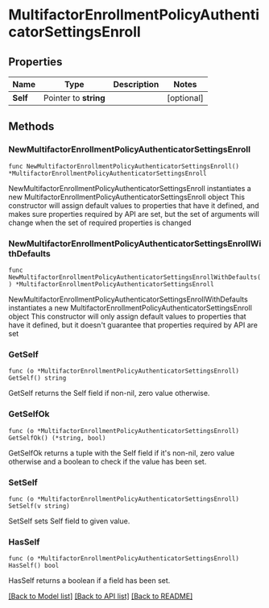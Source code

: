 # MultifactorEnrollmentPolicyAuthenticatorSettingsEnroll

## Properties

Name | Type | Description | Notes
------------ | ------------- | ------------- | -------------
**Self** | Pointer to **string** |  | [optional] 

## Methods

### NewMultifactorEnrollmentPolicyAuthenticatorSettingsEnroll

`func NewMultifactorEnrollmentPolicyAuthenticatorSettingsEnroll() *MultifactorEnrollmentPolicyAuthenticatorSettingsEnroll`

NewMultifactorEnrollmentPolicyAuthenticatorSettingsEnroll instantiates a new MultifactorEnrollmentPolicyAuthenticatorSettingsEnroll object
This constructor will assign default values to properties that have it defined,
and makes sure properties required by API are set, but the set of arguments
will change when the set of required properties is changed

### NewMultifactorEnrollmentPolicyAuthenticatorSettingsEnrollWithDefaults

`func NewMultifactorEnrollmentPolicyAuthenticatorSettingsEnrollWithDefaults() *MultifactorEnrollmentPolicyAuthenticatorSettingsEnroll`

NewMultifactorEnrollmentPolicyAuthenticatorSettingsEnrollWithDefaults instantiates a new MultifactorEnrollmentPolicyAuthenticatorSettingsEnroll object
This constructor will only assign default values to properties that have it defined,
but it doesn't guarantee that properties required by API are set

### GetSelf

`func (o *MultifactorEnrollmentPolicyAuthenticatorSettingsEnroll) GetSelf() string`

GetSelf returns the Self field if non-nil, zero value otherwise.

### GetSelfOk

`func (o *MultifactorEnrollmentPolicyAuthenticatorSettingsEnroll) GetSelfOk() (*string, bool)`

GetSelfOk returns a tuple with the Self field if it's non-nil, zero value otherwise
and a boolean to check if the value has been set.

### SetSelf

`func (o *MultifactorEnrollmentPolicyAuthenticatorSettingsEnroll) SetSelf(v string)`

SetSelf sets Self field to given value.

### HasSelf

`func (o *MultifactorEnrollmentPolicyAuthenticatorSettingsEnroll) HasSelf() bool`

HasSelf returns a boolean if a field has been set.


[[Back to Model list]](../README.md#documentation-for-models) [[Back to API list]](../README.md#documentation-for-api-endpoints) [[Back to README]](../README.md)


